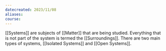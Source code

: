 ```yaml
---
datecreated: 2023/11/08
aliases: 
course:
---
```

[[Systems]] are subjects of [[Matter]] that are being studied. Everything that is not part of the system is termed the [[Surroundings]]. There are two main types of systems, [[Isolated Systems]] and [[Open Systems]].